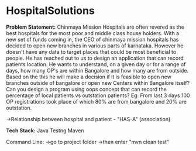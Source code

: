 # HospitalSolutions


**Problem Statement:**
Chinmaya Mission Hospitals are often revered as the best hospitals for the most poor and middle class house holders. With a new set of funds coming in, the CEO of chinmaya mission hospitals has decided to open new branches in various parts of karnataka. However he doesn't have any data to target places that could be most beneficial to people. He has reached out to us to design an application that can record patients location. He wants to understand, on a given day or for a range of days, how many OP's are within Bangalore and how many are from outside. Based on the this he will make a decision if it is feasible to open new branches outside of bangalore or open new Centers within Bangalore itself?
Can you design a program using oops concept that can record the percentage of local patients vs outstation patients?
Eg: From last 3 days 100 OP registrations took place of which 80% are from bangalore and 20% are outstation.


->Relationship between hospital and patient - "HAS-A" (association)

**Tech Stack:**
Java
Testng
Maven

Command Line:
->go to project folder
->then enter "mvn clean test"
